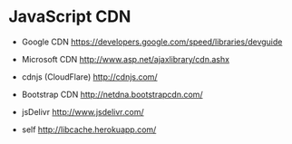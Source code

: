 JavaScript CDN
==============

- Google CDN
https://developers.google.com/speed/libraries/devguide
- Microsoft CDN
http://www.asp.net/ajaxlibrary/cdn.ashx
- cdnjs (CloudFlare)
http://cdnjs.com/
- Bootstrap CDN
http://netdna.bootstrapcdn.com/
- jsDelivr
http://www.jsdelivr.com/

- self
http://libcache.herokuapp.com/
